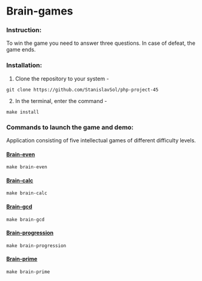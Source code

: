 # __Brain-games__

### Instruсtion:
To win the game you need to answer three questions. In case of defeat, the game ends.

### Installation:
1. Clone the repository to your system -
```
git clone https://github.com/StanislavSol/php-project-45
```
2. In the terminal, enter the command -
```
make install
```

### Commands to launch the game and demo:
Application consisting of five intellectual games of different difficulty levels.
#### [Brain-even](https://asciinema.org/a/yL1jSMa9vt84dhNNMgeer4iHi)
```
make brain-even
```
#### [Brain-calc](https://asciinema.org/a/KjSORzzivT8xa17qyYx41F5z3)
```
make brain-calc
```
#### [Brain-gcd](https://asciinema.org/a/BBqRKW4ki4A0ncoawrv2HRFcU)
```
make brain-gcd
```
#### [Brain-progression](https://asciinema.org/a/BBqRKW4ki4A0ncoawrv2HRFcU)
```
make brain-progression
```
#### [Brain-prime](https://asciinema.org/a/7XsdJqt4pgeBGih0AoePh1Taz)
```
make brain-prime
```
